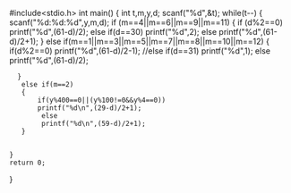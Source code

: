#include<stdio.h>
int main()
{
    int t,m,y,d;
    scanf("%d",&t);
    while(t--)
    {
      scanf("%d:%d:%d",y,m,d);
      if (m==4||m==6||m==9||m==11)
      {
          if (d%2==0)
          printf("%d",(61-d)/2);
          else if(d==30)
          printf("%d",2);
          else
          printf("%d",(61-d)/2+1);
      }
      else if(m==1||m==3||m==5||m==7||m==8||m==10||m==12)
      {
          if(d%2==0)
          printf("%d",(61-d)/2-1);
          //else if(d==31)
          printf("%d",1);
          else
          printf("%d",(61-d)/2);
          
      }
       else if(m==2) 
       {
           if(y%400==0||(y%100!=0&&y%4==0))
           printf("%d\n",(29-d)/2+1);
	        else
	        printf("%d\n",(59-d)/2+1);
       }
          
      
    }
    return 0;
}

